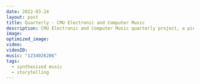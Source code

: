 ```yaml
---
date: 2022-03-24
layout: post
title: Quarterly - CMU Electronic and Computer Music
description: CMU Electronic and Computer Music quarterly project, a piece of storytelling music synthesized by Ableton Live 11 and Max. A lost dark and rainy forest.
image:
optimized_image: 
video:
videoID:
music: "1234026286"
tags:
  - synthesized music
  - storytelling
---
```

